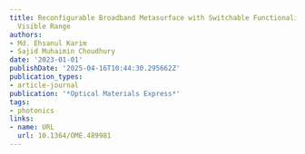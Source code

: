 ```yaml
---
title: Reconfigurable Broadband Metasurface with Switchable Functionalities in the
  Visible Range
authors:
- Md. Ehsanul Karim
- Sajid Muhaimin Choudhury
date: '2023-01-01'
publishDate: '2025-04-16T10:44:30.295662Z'
publication_types:
- article-journal
publication: '*Optical Materials Express*'
tags:
- photonics
links:
- name: URL
  url: 10.1364/OME.489981
---
```

